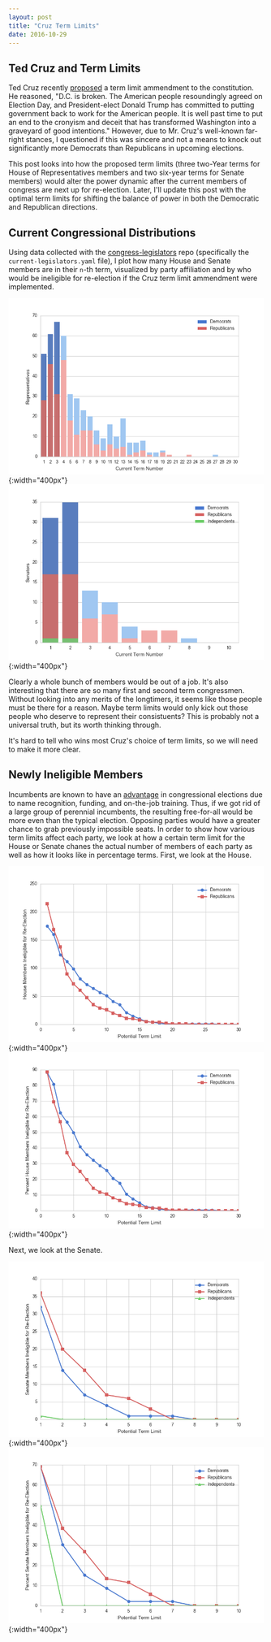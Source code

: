 ```yaml
---
layout: post
title: "Cruz Term Limits"
date: 2016-10-29
---
```

[House-Term-Dists]: https://github.com/jvahala/jvahala.github.io/blob/master/_posts/images/20170106/term-distribution-house.png?raw=true "House Members Separated by Current Term Limits"
[Senate-Term-Dists]: https://github.com/jvahala/jvahala.github.io/blob/master/_posts/images/20170106/term-distribution-senate.png?raw=true "Senate Members Separated by Current Term Limits"
[House-Ineligible-Counts]: https://github.com/jvahala/jvahala.github.io/blob/master/_posts/images/20170106/count-ineligible-house.png?raw=true "House Members Ineligible for Re-Election Caused by Term Limits"
[Senate-Ineligible-Counts]: https://github.com/jvahala/jvahala.github.io/blob/master/_posts/images/20170106/count-ineligible-senate.png?raw=true "Senate Members Ineligible for Re-Election Caused by Term Limits"
[House-Ineligible-Percents]: https://github.com/jvahala/jvahala.github.io/blob/master/_posts/images/20170106/percent-ineligible-house.png?raw=true "Percentage of House Members Ineligible for Re-Election Caused by Term Limits"
[Senate-Ineligible-Percents]: https://github.com/jvahala/jvahala.github.io/blob/master/_posts/images/20170106/percent-ineligible-senate.png?raw=true "Percentage of Senate Members Ineligible for Re-Election Caused by Term Limits"

## Ted Cruz and Term Limits

Ted Cruz recently [proposed](https://www.cruz.senate.gov/?p=press_release&id=2940) a term limit ammendment to the constitution. He reasoned, "D.C. is broken. The American people resoundingly agreed on Election Day, and President-elect Donald Trump has committed to putting government back to work for the American people. It is well past time to put an end to the cronyism and deceit that has transformed Washington into a graveyard of good intentions." However, due to Mr. Cruz's well-known far-right stances, I questioned if this was sincere and not a means to knock out significantly more Democrats than Republicans in upcoming elections. 

This post looks into how the proposed term limits (three two-Year terms for House of Representatives members and two six-year terms for Senate members) would alter the power dynamic after the current members of congress are next up for re-election. Later, I'll update this post with the optimal term limits for shifting the balance of power in both the Democratic and Republican directions. 

## Current Congressional Distributions

Using data collected with the [congress-legislators](https://github.com/unitedstates/congress-legislators) repo (specifically the `current-legislators.yaml` file), I plot how many House and Senate members are in their `n`-th term, visualized by party affiliation and by who would be ineligible for re-election if the Cruz term limit ammendment were implemented.

![alt text][House-Term-Dists]{:width="400px"}
![alt text][Senate-Term-Dists]{:width="400px"}

Clearly a whole bunch of members would be out of a job. It's also interesting that there are so many first and second term congressmen. Without looking into any merits of the longtimers, it seems like those people must be there for a reason. Maybe term limits would only kick out those people who deserve to represent their consistuents? This is probably not a universal truth, but its worth thinking through.

It's hard to tell who wins most Cruz's choice of term limits, so we will need to make it more clear. 

## Newly Ineligible Members

Incumbents are known to have an [advantage](http://www.thisnation.com/question/016.html) in congressional elections due to name recognition, funding, and on-the-job training. Thus, if we got rid of a large group of perennial incumbents, the resulting free-for-all would be more even than the typical election. Opposing parties would have a greater chance to grab previously impossible seats. In order to show how various term limits affect each party, we look at how a certain term limit for the House or Senate chanes the actual number of members of each party as well as how it looks like in percentage terms. First, we look at the House. 

![alt text][House-Ineligible-Counts]{:width="400px"}
![alt text][House-Ineligible-Percents]{:width="400px"}

Next, we look at the Senate.

![alt text][Senate-Ineligible-Counts]{:width="400px"}
![alt text][Senate-Ineligible-Percents]{:width="400px"}
